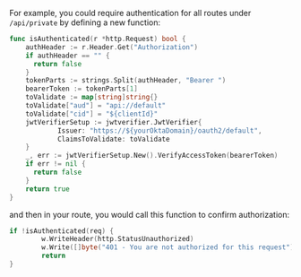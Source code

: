 
For example, you could require authentication for all routes under `/api/private` by defining a new function:

```go
func isAuthenticated(r *http.Request) bool {
    authHeader := r.Header.Get("Authorization")
    if authHeader == "" {
      return false
    }
    tokenParts := strings.Split(authHeader, "Bearer ")
    bearerToken := tokenParts[1]
    toValidate := map[string]string{}
    toValidate["aud"] = "api://default"
    toValidate["cid"] = "${clientId}"
    jwtVerifierSetup := jwtverifier.JwtVerifier{
            Issuer: "https://${yourOktaDomain}/oauth2/default",
            ClaimsToValidate: toValidate
    }
    _, err := jwtVerifierSetup.New().VerifyAccessToken(bearerToken)
    if err != nil {
      return false
    }
    return true
}
```

and then in your route, you would call this function to confirm authorization:

```go
if !isAuthenticated(req) {
		w.WriteHeader(http.StatusUnauthorized)
		w.Write([]byte("401 - You are not authorized for this request"))
		return
}
```
